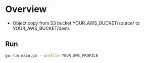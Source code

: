 # Overview

- Object copy from S3 bucket YOUR_AWS_BUCKET/source/ to YOUR_AWS_BUCKET/dest/.

## Run

```bash
go run main.go --profile YOUR_AWS_PROFILE
```
